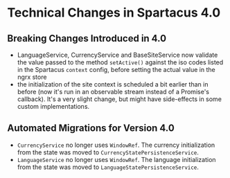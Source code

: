 # Technical Changes in Spartacus 4.0

## Breaking Changes Introduced in 4.0
- LanguageService, CurrencyService and BaseSiteService now validate the value passed to the method `setActive()` against the iso codes listed in the Spartacus `context` config, before setting the actual value in the ngrx store
- the initialization of the site context is scheduled a bit earlier than in before (now it's run in an observable stream instead of a Promise's callback). It's a very slight change, but might have side-effects in some custom implementations.

## Automated Migrations for Version 4.0

- `CurrencyService` no longer uses `WindowRef`. The currency initialization from the state was moved to `CurrencyStatePersistenceService`.
- `LanguageService` no longer uses `WindowRef`. The language initialization from the state was moved to `LanguageStatePersistenceService`.
